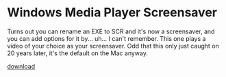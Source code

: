 # Windows Media Player Screensaver

Turns out you can rename an EXE to SCR and it's now a screensaver, and you can
add options for it by... uh... I can't remember. This one plays a video of
your choice as your screensaver. Odd that this only just caught on 20 years
later, it's the default on the Mac anyway.

[download](WMPSCR.rar)

